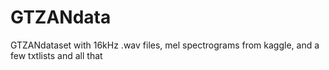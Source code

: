 # GTZANdata
GTZANdataset with 16kHz .wav files, mel spectrograms from kaggle, and a few txtlists and all that
